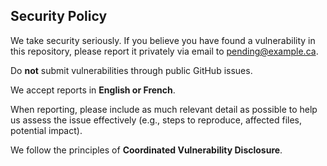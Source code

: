 ## Security Policy

We take security seriously. If you believe you have found a vulnerability in this repository, please report it privately via email to [pending@example.ca](mailto:pending@example.ca).

Do **not** submit vulnerabilities through public GitHub issues.

We accept reports in **English or French**.

When reporting, please include as much relevant detail as possible to help us assess the issue effectively (e.g., steps to reproduce, affected files, potential impact).

We follow the principles of **Coordinated Vulnerability Disclosure**.
